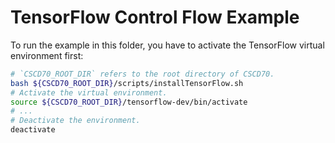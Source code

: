 # TensorFlow Control Flow Example

To run the example in this folder, you have to activate the TensorFlow
virtual environment first:

```bash
# `CSCD70_ROOT_DIR` refers to the root directory of CSCD70.
bash ${CSCD70_ROOT_DIR}/scripts/installTensorFlow.sh
# Activate the virtual environment.
source ${CSCD70_ROOT_DIR}/tensorflow-dev/bin/activate
# ...
# Deactivate the environment.
deactivate
```
